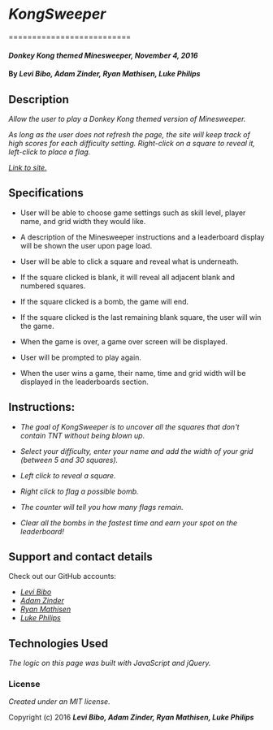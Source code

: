 # _KongSweeper_
==========================

#### _Donkey Kong themed Minesweeper, November 4, 2016_

#### By _**Levi Bibo, Adam Zinder, Ryan Mathisen, Luke Philips**_

## Description

_Allow the user to play a Donkey Kong themed version of Minesweeper._

_As long as the user does not refresh the page, the site will keep track of high scores for each difficulty setting.  Right-click on a square to reveal it, left-click to place a flag._

_[Link to site.](https://rtmath.github.io/minesweeper-copy/)_

## Specifications

* User will be able to choose game settings such as skill level, player name, and grid width they would like.

* A description of the Minesweeper instructions and a leaderboard display will be shown the user upon page load.

* User will be able to click a square and reveal what is underneath.
 * If the square clicked is blank, it will reveal all adjacent blank and numbered squares.
 * If the square clicked is a bomb, the game will end.
 * If the square clicked is the last remaining blank square, the user will win the game.

* When the game is over, a game over screen will be displayed.
 * User will be prompted to play again.

* When the user wins a game, their name, time and grid width will be displayed in the leaderboards section.

## Instructions:

* _The goal of KongSweeper is to uncover all the squares that don't contain TNT without being blown up._

* _Select your difficulty, enter your name and add the width of your grid (between 5 and 30 squares)._

* _Left click to reveal a square._

* _Right click to flag a possible bomb._

* _The counter will tell you how many flags remain._

* _Clear all the bombs in the fastest time and earn your spot on the leaderboard!_

## Support and contact details

Check out our GitHub accounts:
* _[Levi Bibo](https://www.github.com/levibibo)_
* _[Adam Zinder](https://www.github.com/azinder1)_
* _[Ryan Mathisen](https://github.com/rtmath)_
* _[Luke Philips](https://github.com/lukeephilips)_

## Technologies Used

_The logic on this page was built with JavaScript and jQuery._

### License

*Created under an MIT license.*

Copyright (c) 2016 **_Levi Bibo, Adam Zinder, Ryan Mathisen, Luke Philips_**

